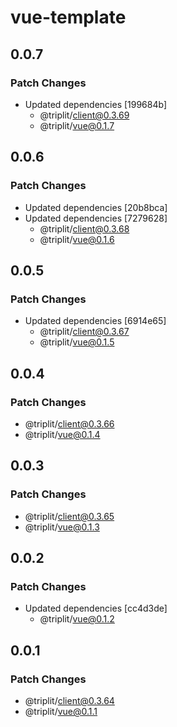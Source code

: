 # vue-template

## 0.0.7

### Patch Changes

- Updated dependencies [199684b]
  - @triplit/client@0.3.69
  - @triplit/vue@0.1.7

## 0.0.6

### Patch Changes

- Updated dependencies [20b8bca]
- Updated dependencies [7279628]
  - @triplit/client@0.3.68
  - @triplit/vue@0.1.6

## 0.0.5

### Patch Changes

- Updated dependencies [6914e65]
  - @triplit/client@0.3.67
  - @triplit/vue@0.1.5

## 0.0.4

### Patch Changes

- @triplit/client@0.3.66
- @triplit/vue@0.1.4

## 0.0.3

### Patch Changes

- @triplit/client@0.3.65
- @triplit/vue@0.1.3

## 0.0.2

### Patch Changes

- Updated dependencies [cc4d3de]
  - @triplit/vue@0.1.2

## 0.0.1

### Patch Changes

- @triplit/client@0.3.64
- @triplit/vue@0.1.1
